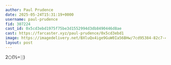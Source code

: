 ```yaml
---
author: Paul Prudence
date: 2025-05-24T15:31:19+0000
username: paul-prudence
fid: 307224
cast_id: 0x5cd3ebd1975f75be3d1552994d3db8490446d8ae
cast: https://farcaster.xyz/paul-prudence/0x5cd3ebd1
image: https://imagedelivery.net/BXluQx4ige9GuW0Ia56BHw/7cd95384-82c7-4863-0cba-e31a07617700/original
layout: post
---
```


2⬡(½=░)

<img src='https://imagedelivery.net/BXluQx4ige9GuW0Ia56BHw/7cd95384-82c7-4863-0cba-e31a07617700/original' alt='' referrerpolicy='no-referrer'/>
